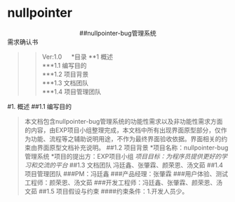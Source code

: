 # nullpointer
<center>##nullpointer-bug管理系统</center>
需求确认书

>>Ver:1.0
 
*目录
**1	概述	
***1.1	编写目的	
***1.2	项目背景	
***1.3	文档团队	
***1.4	项目管理团队	

#1. 概述
##1.1	编写目的
>本文档包含nullpointer-bug管理系统的功能性需求以及非功能性需求方面的内容，由EXP项目小组整理完成，本文档中所有出现界面原型部分，仅作为功能、流程等之辅助说明用途，不作为最终界面验收依据。界面相关的约束由界面原型文档补充说明。
##1.2	项目背景
*项目名称：nullpointer-bug管理系统
*项目的提出方：EXP项目小组
*项目目标：为程序员提供更好的学习和交流的平台*
##1.3	文档团队
冯廷鑫、张肇霖、颜荣恩、汤文茹
##1.4	项目管理团队
###PM：冯廷鑫
###产品经理：张肇霖
###用户体验、测试工程师：颜荣恩、汤文茹
###开发工程师：冯廷鑫、张肇霖、颜荣恩、汤文茹
##1.5	项目假设与约束
####约束条件：1.开发人员少。
